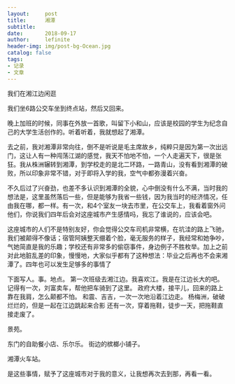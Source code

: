 ```yaml
---
layout:     post
title:      湘潭
subtitle:   
date:       2018-09-17
author:     lefinite
header-img: img/post-bg-Ocean.jpg
catalog: false
tags: 
- 记录
- 文章
---
```



我们在湘江边闲逛

我们坐6路公交车坐到终点站，然后又回来。

晚上加班的时候，同事在外放一首歌，叫留下小和山，应该是校园的学生为纪念自己的大学生活创作的。听着听着，我就想起了湘潭。

去之前，我对湘潭非常向往，倒不是听说是毛主席故乡，纯粹只是因为第一次出远门，这让人有一种闯荡江湖的感觉，我天不怕地不怕，一个人走遍天下，很是张狂。我从株洲辗转到湘潭，到学校走的是北二环路，一路青山，没有看到湘潭的破败，所以印象非常不错，对于即将入学的我，空气中都弥漫着兴奋。

不久后过了兴奋劲，也差不多认识到湘潭的全貌，心中倒没有什么不满，当时我的想法是，这里虽然落后一些，但是能够为我省一些钱，因为我当时的经济情况，任由我在哪，都一样。有一次，和4个室友一块去市里，在公交车上，我看着窗外问他们，你说我们四年后会对这座城市产生感情吗，我忘了谁说的，应该会吧。

这座城市的人们不是特别友好，你会觉得公交车司机非常横，在坑洼的路上飞驰，我们被颠得不像话；宿管阿姨整天绷着个脸，毫无服务的样子，我经常和她争吵，气她简直是我的乐趣；学校还有非常多的偷窃事件，身边例子不胜枚举。加上之前对此地脏乱差的印象，慢慢地，大家似乎都有了这种想法：毕业之后再也不会来湘潭了。四年也可以发生足够多的事情了

下面写人。事。地点。
第一次班级去湘江边。我喜欢江。我是在江边长大的吧。记得有一次，刘富卖车，帮他把车骑到了这里。
政府大楼，接平儿，回来的路上靠在我肩，怎么颠都不怕。
和震、吉吉，一次一次地沿着江边走。
杨梅洲，破破烂烂的，但是一起在江边跳起来合影
还有一次，穿着拖鞋，徒步一天，把拖鞋直接走废了。

景苑。

东门的自助餐小店、乐尔乐。
街边的槟榔小铺子。

湘潭火车站。

是这些事情，赋予了这座城市对于我的意义，让我想再次去到那，再看一看。
